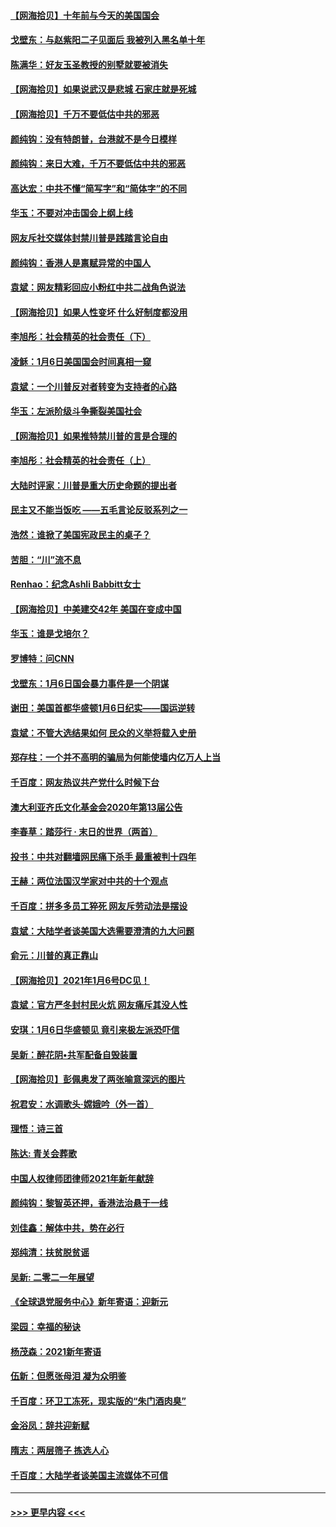 #### [【网海拾贝】十年前与今天的美国国会](../pages/nsc993/n12696993.md?t=01200601) 
#### [戈壁东：与赵紫阳二子见面后 我被列入黑名单十年](../pages/nsc993/n12696215.md?t=01200601) 
#### [陈满华：好友玉圣教授的别墅就要被消失](../pages/nsc993/n12695411.md?t=01200601) 
#### [【网海拾贝】如果说武汉是悲城 石家庄就是死城](../pages/nsc993/n12694589.md?t=01200601) 
#### [【网海拾贝】千万不要低估中共的邪恶](../pages/nsc993/n12692771.md?t=01200601) 
#### [颜纯钩：没有特朗普，台港就不是今日模样](../pages/nsc993/n12692678.md?t=01200601) 
#### [颜纯钩：来日大难，千万不要低估中共的邪恶](../pages/nsc993/n12692080.md?t=01200601) 
#### [高达宏：中共不懂“简写字”和“简体字”的不同](../pages/nsc993/n12692068.md?t=01200601) 
#### [华玉：不要对冲击国会上纲上线](../pages/nsc993/n12689948.md?t=01200601) 
#### [网友斥社交媒体封禁川普是践踏言论自由](../pages/nsc993/n12687482.md?t=01200601) 
#### [颜纯钩：香港人是禀赋异常的中国人](../pages/nsc993/n12685142.md?t=01200601) 
#### [袁斌：网友精彩回应小粉红中共二战角色说法](../pages/nsc993/n12684994.md?t=01200601) 
#### [【网海拾贝】如果人性变坏 什么好制度都没用](../pages/nsc993/n12683000.md?t=01200601) 
#### [李旭彤：社会精英的社会责任（下）](../pages/nsc993/n12680604.md?t=01200601) 
#### [凌稣：1月6日美国国会时间真相一窥](../pages/nsc993/n12682780.md?t=01200601) 
#### [袁斌：一个川普反对者转变为支持者的心路](../pages/nsc993/n12682700.md?t=01200601) 
#### [华玉：左派阶级斗争撕裂美国社会](../pages/nsc993/n12681226.md?t=01200601) 
#### [【网海拾贝】如果推特禁川普的言是合理的](../pages/nsc993/n12681232.md?t=01200601) 
#### [李旭彤：社会精英的社会责任（上）](../pages/nsc993/n12680501.md?t=01200601) 
#### [大陆时评家：川普是重大历史命题的提出者](../pages/nsc993/n12679904.md?t=01200601) 
#### [民主又不能当饭吃 ——五毛言论反驳系列之一](../pages/nsc993/n12679877.md?t=01200601) 
#### [浩然：谁掀了美国宪政民主的桌子？](../pages/nsc993/n12679850.md?t=01200601) 
#### [苦胆：“川”流不息](../pages/nsc993/n12678388.md?t=01200601) 
#### [Renhao：纪念Ashli Babbitt女士](../pages/nsc993/n12678359.md?t=01200601) 
#### [【网海拾贝】中美建交42年 美国在变成中国](../pages/nsc993/n12678324.md?t=01200601) 
#### [华玉：谁是戈培尔？](../pages/nsc993/n12677515.md?t=01200601) 
#### [罗博特：问CNN](../pages/nsc993/n12677172.md?t=01200601) 
#### [戈壁东：1月6日国会暴力事件是一个阴谋](../pages/nsc993/n12674639.md?t=01200601) 
#### [谢田：美国首都华盛顿1月6日纪实——国运逆转](../pages/nsc993/n12673190.md?t=01200601) 
#### [袁斌：不管大选结果如何 民众的义举将载入史册](../pages/nsc993/n12672787.md?t=01200601) 
#### [郑存柱：一个并不高明的骗局为何能使墙内亿万人上当](../pages/nsc993/n12671449.md?t=01200601) 
#### [千百度：网友热议共产党什么时候下台](../pages/nsc993/n12670442.md?t=01200601) 
#### [澳大利亚齐氏文化基金会2020年第13届公告](../pages/nsc993/n12670273.md?t=01200601) 
#### [李春草：踏莎行 · 末日的世界（两首）](../pages/nsc993/n12670253.md?t=01200601) 
#### [投书：中共对翻墙网民痛下杀手 最重被判十四年](../pages/nsc993/n12670190.md?t=01200601) 
#### [王赫：两位法国汉学家对中共的十个观点](../pages/nsc993/n12669593.md?t=01200601) 
#### [千百度：拼多多员工猝死 网友斥劳动法是摆设](../pages/nsc993/n12668081.md?t=01200601) 
#### [袁斌：大陆学者谈美国大选需要澄清的九大问题](../pages/nsc993/n12668023.md?t=01200601) 
#### [俞元：川普的真正靠山](../pages/nsc993/n12668000.md?t=01200601) 
#### [【网海拾贝】2021年1月6号DC见！](../pages/nsc993/n12664957.md?t=01200601) 
#### [袁斌：官方严冬封村民火炕 网友痛斥其没人性](../pages/nsc993/n12664882.md?t=01200601) 
#### [安琪：1月6日华盛顿见 竟引来极左派恐吓信](../pages/nsc993/n12664831.md?t=01200601) 
#### [吴新：醉花阴•共军配备自毁装置](../pages/nsc993/n12664766.md?t=01200601) 
#### [【网海拾贝】彭佩奥发了两张喻意深远的图片](../pages/nsc993/n12663515.md?t=01200601) 
#### [祝君安：水调歌头·嫦娥吟（外一首）](../pages/nsc993/n12663345.md?t=01200601) 
#### [理悟：诗三首](../pages/nsc993/n12663334.md?t=01200601) 
#### [陈达: 青关会葬歌](../pages/nsc993/n12663305.md?t=01200601) 
#### [中国人权律师团律师2021年新年献辞](../pages/nsc993/n12661792.md?t=01200601) 
#### [颜纯钩：黎智英还押，香港法治悬于一线](../pages/nsc993/n12661371.md?t=01200601) 
#### [刘佳鑫：解体中共，势在必行](../pages/nsc993/n12661335.md?t=01200601) 
#### [郑纯清：扶贫脱贫谣](../pages/nsc993/n12658729.md?t=01200601) 
#### [吴新: 二零二一年展望](../pages/nsc993/n12658664.md?t=01200601) 
#### [《全球退党服务中心》新年寄语：迎新元](../pages/nsc993/n12658408.md?t=01200601) 
#### [梁园：幸福的秘诀](../pages/nsc993/n12658061.md?t=01200601) 
#### [杨茂森：2021新年寄语](../pages/nsc993/n12658128.md?t=01200601) 
#### [伍新：但愿张母泪 凝为众明鉴](../pages/nsc993/n12656861.md?t=01200601) 
#### [千百度：环卫工冻死，现实版的“朱门酒肉臭”](../pages/nsc993/n12655588.md?t=01200601) 
#### [金浴凤：辞共迎新赋](../pages/nsc993/n12653369.md?t=01200601) 
#### [隋志：两层筛子 拣选人心](../pages/nsc993/n12653341.md?t=01200601) 
#### [千百度：大陆学者谈美国主流媒体不可信](../pages/nsc993/n12651269.md?t=01200601) 

----
#### [ >>> 更早内容 <<< ](../indexes/nsc993-earlier.md)
